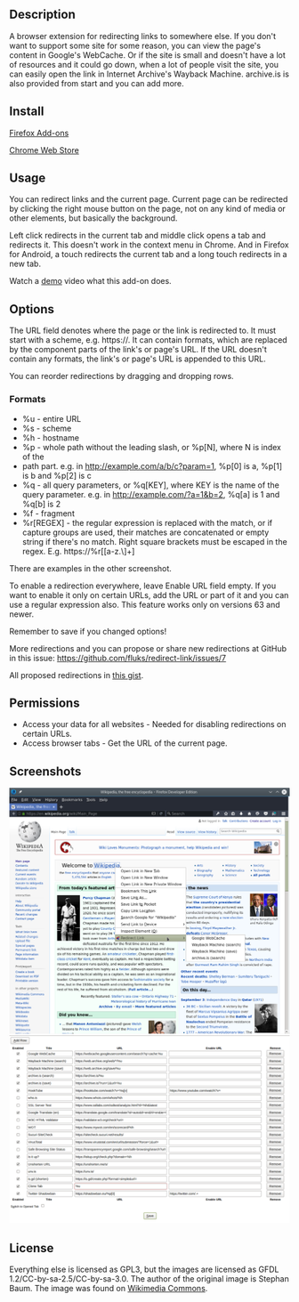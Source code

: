 ## Description

A browser extension for redirecting links to somewhere else. If you don't want
to support some site for some reason, you can view the page's content in
Google's WebCache. Or if the site is small and doesn't have a lot of resources
and it could go down, when a lot of people visit the site, you can easily open
the link in Internet Archive's Wayback Machine. archive.is is also provided
from start and you can add more.

## Install

[Firefox Add-ons](https://addons.mozilla.org/en-US/firefox/addon/redirect-link/)

[Chrome Web Store](https://chrome.google.com/webstore/detail/redirect-link/jlmiipndkcgobnpmcdhinopedkkejkek)

## Usage

You can redirect links and the current page. Current page can be redirected by
clicking the right mouse button on the page, not on any kind of media or other
elements, but basically the background.

Left click redirects in the current tab and middle click opens a tab and
redirects it. This doesn't work in the context menu in Chrome. And in Firefox
for Android, a touch redirects the current tab and a long touch redirects in a
new tab.

Watch a [demo](https://fluks.github.io/redirect-link/demo.ogv) video what this
add-on does.

## Options

The URL field denotes where the page or the link is redirected to. It must start
with a scheme, e.g. https://. It can contain formats, which are replaced by the
component parts of the link's or page's URL. If the URL doesn't contain any
formats, the link's or page's URL is appended to this URL.

You can reorder redirections by dragging and dropping rows.

### Formats

* %u - entire URL
* %s - scheme
* %h - hostname
* %p - whole path without the leading slash, or %p[N], where N is index of the
* path part. e.g. in http://example.com/a/b/c?param=1, %p[0] is a, %p[1] is b and
%p[2] is c
* %q - all query parameters, or %q[KEY], where KEY is the name of the query
parameter. e.g. in http://example.com/?a=1&b=2, %q[a] is 1 and %q[b] is 2
* %f - fragment
* %r[REGEX] - the regular expression is replaced with the match, or if capture groups are used, their matches are concatenated or empty string if there's no match. Right square brackets must be escaped in the regex. E.g. https://%r[[a-z.\\]+]

There are examples in the other screenshot.

To enable a redirection everywhere, leave Enable URL field empty. If you want to
enable it only on certain URLs, add the URL or part of it and you can use a
regular expression also. This feature works only on versions 63 and newer.

Remember to save if you changed options!

More redirections and you can propose or share new redirections at GitHub in
this issue: https://github.com/fluks/redirect-link/issues/7

All proposed redirections in [this gist](https://gist.githubusercontent.com/fluks/3278db63486c1dc8baee475df7373379/raw/d61a26ca47a80a8c11b3a7e5ec186b00e8f9fe8a/redirect-link_settings.json).

## Permissions

* Access your data for all websites - Needed for disabling redirections on
  certain URLs.
* Access browser tabs - Get the URL of the current page.

## Screenshots

![Menu](screenshot_menu.png)
![Options](screenshot_options.png)

## License

Everything else is licensed as GPL3, but the images are licensed as
GFDL 1.2/CC-by-sa-2.5/CC-by-sa-3.0. The author of the original
image is Stephan Baum. The image was found on
[Wikimedia Commons](https://commons.wikimedia.org/wiki/File:Disambiguation.svg).
